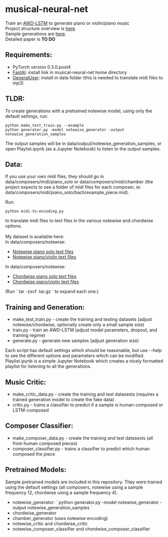 # musical-neural-net
Train an <a href="https://arxiv.org/pdf/1708.02182.pdf">AWD-LSTM</a> to generate piano or violin/piano music<br>
Project structure overview is <a href="http://christinemcleavey.com/music-generator-project-structure/">here</a>.<br>
Sample generations are <a href="http://christinemcleavey.com/human-or-ai/">here</a>.<br>
Detailed paper is **TO DO** 

<h2>Requirements:</h2>
<ul>
<li>PyTorch version 0.3.0.post4</li>
<li><a href="https://github.com/fastai/fastai">FastAI</a>: install link in musical-neural-net home directory</li>
<li><a href="http://schristiancollins.com/generaluser.php">GeneralUser</a>: install in data folder (this is needed to translate midi files to mp3)</li>
</ul>

<h2>TLDR:</h2>
To create generations with a pretrained notewise model, using only the default settings, run:

```
python make_test_train.py --example
python generator.py -model notewise_generator -output notewise_generation_samples
```

The output samples will be in data/output/notewise_generation_samples, or open Playlist.ipynb (as a Jupyter Notebook) to listen to the output samples.


<h2>Data:</h2>
If you use your own midi files, they should go in data/composers/midi/piano_solo or data/composers/midi/chamber (the project expects to see a folder of midi files for each composer, ie: data/composers/midi/piano_solo/bach/example_piece.mid). <br>

Run:

```
python midi-to-encoding.py
```

to translate midi files to text files in the various notewise and chordwise options. <br>
<br>
My dataset is available here:<br>
In data/composers/notewise:
<ul>
<li><a href="http://www.christinemcleavey.com/files/notewise_piano_solo.tar.gz">Notewise piano solo text files</a></li>
<li><a href="http://www.christinemcleavey.com/files/notewise_chamber.tar.gz">Notewise piano/violin text files</a></li>
</ul>
In data/composers/notewise:
<ul>
<li><a href="http://www.christinemcleavey.com/files/chordwise_piano_solo.tar.gz">Chordwise piano solo text files</a></li>
<li><a href="http://www.christinemcleavey.com/files/chordwise_chamber.tar.gz">Chordwise piano/violin text files</a></li>
</ul>
(Run ` tar -zxvf <name>.tar.gz ` to expand each one.)


<h2>Training and Generation:</h2>
<ul>
<li>make_test_train.py - create the training and testing datasets (adjust notewise/chordwise, optionally create only a small sample size)</li>
<li>train.py - train an AWD-LSTM (adjust model parameters, dropout, and training regime)</li>
<li>generate.py - generate new samples (adjust generation size)</li>
</ul>
Each script has default settings which should be reasonable, but use --help to see the different options and parameters which can be modified.<br>
Playlist.ipynb is a simple Jupyter Notebook which creates a nicely formatted playlist for listening to all the generations.
<h2>Music Critic:</h2>
<ul>
  <li>make_critic_data.py - create the training and test datasests (requires a trained generation model to create the fake data)</li>
  <li>critic.py - trains a classifier to predict if a sample is human-composed or LSTM-composed
</ul>
<h2>Composer Classifier:</h2>
<ul>
  <li>make_composer_data.py - create the training and test datasests (all from human composed pieces)</li>
  <li>composer_classifier.py - trains a classifier to predict which human composed the piece
</ul>

<h2>Pretrained Models:</h2>
Sample pretrained models are included in this repository. They were trained using the default settings (all composers, notewise using a sample frequency 12, chordwise using a sample frequency 4). 
<ul>
  <li>notewise_generator:  ` python generator.py -model notewise_generator -output notewise_generation_samples `  </li>
  <li>chordwise_generator </li>
  <li>chamber_generator (uses notewise encoding)</li>
  <li>notewise_critic and chordwise_critic</li>
  <li>notewise_composer_classifier and chordwise_composer_classifier</li>
  </ul>

